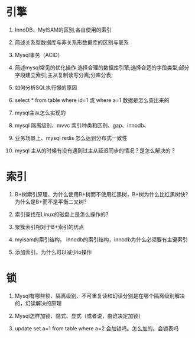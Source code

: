 # 引擎
1. InnoDB、MyISAM的区别,各自使用的索引

2. 简述关系型数据库与非关系形数据库的区别与联系

3. Mysql事务（ACID）

4. 简述mysql常见的优化操作
    选择合理的数据库引擎;选择合适的字段类型;部分字段建立索引;主从复制读写分离;分库分表;

5. 如何分析SQL执行慢的原因

6. select * from table  where id=1 或  where a=1 数据是怎么查出来的

7. mysql主从怎么实现的

8. mysql 隔离级别、mvvc  索引种类和区别、gap、innodb、

9. 业务场景上、mysql redis 怎么达到分布式一致性

10. mysql 主从的时候有没有遇到过主从延迟同步的情况？是怎么解决的？



# 索引
1. B+树索引原理、为什么使用B+树而不使用红黑树，B+树为什么比红黑树快? 为什么是B+而不是平衡二叉树? 

2. 索引查找在Linux的磁盘上是怎么操作的? 

3. 聚簇索引相对于B+索引的优点

4. myisam的索引结构， innodb的索引结构，innodb为什么必须要有主键索引

5. 添加索引，为什么可以减少io操作



# 锁
1. Mysql有哪些锁、隔离级别、不可重复读和幻读分别是在哪个隔离级别解决的，幻读解决的原理

2. Mysql怎样加锁、隐式、显式（或者说，由谁决定加锁）

3. update set a=1 from table where a=2 会加锁吗。怎么加的。会锁表吗



    